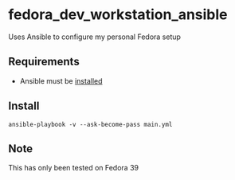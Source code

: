 # fedora_dev_workstation_ansible
Uses Ansible to configure my personal Fedora setup

## Requirements
- Ansible must be [installed](https://docs.ansible.com/ansible/2.9/installation_guide/intro_installation.html#installing-ansible-on-rhel-centos-or-fedora)

## Install
```ansible-playbook -v --ask-become-pass main.yml```

## Note
This has only been tested on Fedora 39